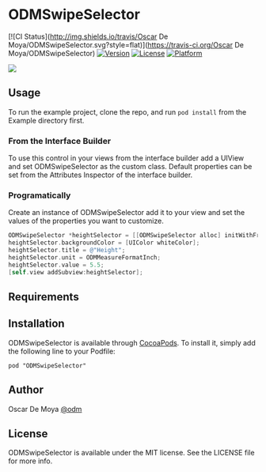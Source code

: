 # ODMSwipeSelector

[![CI Status](http://img.shields.io/travis/Oscar De Moya/ODMSwipeSelector.svg?style=flat)](https://travis-ci.org/Oscar De Moya/ODMSwipeSelector)
[![Version](https://img.shields.io/cocoapods/v/ODMSwipeSelector.svg?style=flat)](http://cocoadocs.org/docsets/ODMSwipeSelector)
[![License](https://img.shields.io/cocoapods/l/ODMSwipeSelector.svg?style=flat)](http://cocoadocs.org/docsets/ODMSwipeSelector)
[![Platform](https://img.shields.io/cocoapods/p/ODMSwipeSelector.svg?style=flat)](http://cocoadocs.org/docsets/ODMSwipeSelector)

![](http://f.cl.ly/items/0o3D3V2D3J2z1A3k0H3D/Screen%20Recording%202015-03-04%20at%2001.48%20PM.gif)

## Usage

To run the example project, clone the repo, and run `pod install` from the Example directory first.

### From the Interface Builder
To use this control in your views from the interface builder add a UIView and set ODMSwipeSelector as the custom class. Default properties can be set from the Attributes Inspector of the interface builder.

### Programatically
Create an instance of ODMSwipeSelector add it to your view and set the values of the properties you want to customize.

~~~objective-c
ODMSwipeSelector *heightSelector = [[ODMSwipeSelector alloc] initWithFrame:CGRectMake(0, 20, 320, 50)];
heightSelector.backgroundColor = [UIColor whiteColor];
heightSelector.title = @"Height";
heightSelector.unit = ODMMeasureFormatInch;
heightSelector.value = 5.5;
[self.view addSubview:heightSelector];
~~~

## Requirements

## Installation

ODMSwipeSelector is available through [CocoaPods](http://cocoapods.org). To install
it, simply add the following line to your Podfile:

    pod "ODMSwipeSelector"

## Author

Oscar De Moya
[@odm](http://twitter.com/odm)

## License

ODMSwipeSelector is available under the MIT license. See the LICENSE file for more info.

